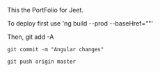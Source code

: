 This the PortFolio for Jeet.

To deploy first use 'ng build --prod --baseHref="<repository-name>"'

Then,
    git add -A

    git commit -m "Angular changes"

    git push origin master



